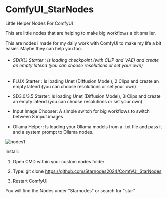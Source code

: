 # ComfyUI_StarNodes

 Little Helper Nodes For ComfyUI



This are little nodes that are helping to make big workflows a bit smaller. 

This are nodes i made for my daily work with ComfyUi to make my life a bit easier. Maybe they can help you too.



- ###### SD(XL) Starter : Is loading checkpoint (with CLIP and VAE) and create an empty latend (you can choose resolutions or set your own)

- FLUX Starter : Is loading Unet (Diffusion Model), 2 Clips and create an empty latend (you can choose resolutions  or set your own)

- SD3.0/3.5 Starter: Is loading Unet (Diffusion Model), 3 Clips and create an empty latend (you can choose resolutions or set your own)

- Input Image Chooser: A simple switch for big workflows to switch between 8 input images 

- Ollama Helper: Is loading your Ollama models from a .txt file and pass it and a system prompt to Ollama nodes. 

![nodes1](https://github.com/user-attachments/assets/5e8ae977-7f72-4246-b033-5eaf92467f49)


Install:

1. Open CMD within your custom nodes folder

2. Type: git clone https://github.com/Starnodes2024/ComfyUI_StarNodes

3.  Restart ComfyUI



You will find the Nodes under "Starnodes" or search for "star"  
